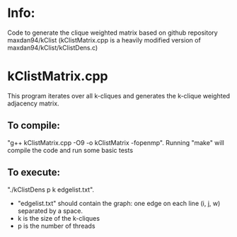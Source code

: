 
# Info:
Code to generate the clique weighted matrix based on github repository maxdan94/kClist
(kClistMatrix.cpp is a heavily modified version of maxdan94/kClist/kClistDens.c)

# kClistMatrix.cpp

This program iterates over all k-cliques and generates the k-clique weighted adjacency matrix.  

## To compile:
"g++ kClistMatrix.cpp -O9 -o kClistMatrix -fopenmp".
Running "make" will compile the code and run some basic tests

## To execute:
"./kClistDens p k edgelist.txt".  
- "edgelist.txt" should contain the graph: one edge on each line (i, j, w)  separated by a space.
- k is the size of the k-cliques
- p is the number of threads

